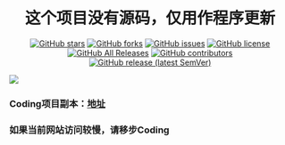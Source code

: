 <div align="center">
<h1 align="center">
这个项目没有源码，仅用作程序更新
</h1>

[![GitHub stars](https://img.shields.io/github/stars/lsdyl/redbull_sjzx?style=flat-square)](https://github.com/lsdyl/redbull_sjzx/stargazers)
[![GitHub forks](https://img.shields.io/github/forks/lsdyl/redbull_sjzx?style=flat-square)](https://github.com/lsdyl/redbull_sjzx/network)
[![GitHub issues](https://img.shields.io/github/issues/lsdyl/redbull_sjzx?style=flat-square)](https://github.com/lsdyl/redbull_sjzx/issues)
[![GitHub license](https://img.shields.io/github/license/lsdyl/redbull_sjzx?style=flat-square)](https://github.com/lsdyl/redbull_sjzx/blob/main/LICENSE)
[![GitHub All Releases](https://img.shields.io/github/downloads/lsdyl/redbull_sjzx/total?style=flat-square)](https://github.com/lsdyl/redbull_sjzx/releases)
[![GitHub contributors](https://img.shields.io/github/contributors/lsdyl/redbull_sjzx?style=flat-square)](https://github.com/lsdyl/redbull_sjzx/graphs/contributors)
[![GitHub release (latest SemVer)](https://img.shields.io/github/v/release/lsdyl/redbull_sjzx?style=flat-square)](https://github.com/lsdyl/redbull_sjzx/releases/tag/v1.1.5.0)

</div>

![](https://github-readme-stats.vercel.app/api?username=lsdyl&show_icons=true&count_private=true&theme=buefy)

### Coding项目副本：[地址](https://lsdyl.coding.net/public/redbull_sjzx/redbull_sjzx/git)

###  如果当前网站访问较慢，请移步Coding

